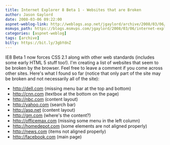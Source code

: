 ```yaml
---
title: Internet Explorer 8 Beta 1 - Websites that are Broken
author: Jason Gaylord
date: 2008-03-06 09:22:00
aspnet-weblog-link: http://weblogs.asp.net/jgaylord/archive/2008/03/06/internet-explorer-8-beta-1-websites-that-are-broken.aspx
msmvps_path: https://blogs.msmvps.com/jgaylord/2008/03/06/internet-explorer-8-beta-1-websites-that-are-broken/
categories: [aspnet-weblog]
tags: [archive]
bitly: https://bit.ly/3gbYdnZ
---
```


IE8 Beta 1 now forces CSS 2.1 along with other web standards (includes some early HTML 5 stuff too!). I'm creating a list of websites that seem to be broken by the browser. Feel free to leave a comment if you come across other sites. Here's what I found so far (notice that only part of the site may be broken and not necessarily all of the site):

- http://dell.com (missing menu bar at the top and bottom)  
- http://cnn.com (textbox at the bottom on the page)  
- http://nbc.com (content layout)  
- http://yahoo.com (search bar)
- http://asp.net (content layout)
- http://gm.com (where's the content?)
- http://officemax.com (missing some menu in the left column)
- http://homedepot.com (some elements are not aligned properly)
- http://news.com (items not aligned properly)
- http://facebook.com (main page)
